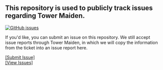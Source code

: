 ## This repository is used to publicly track issues regarding Tower Maiden.

[![GitHub issues](https://img.shields.io/github/issues/eldentowers/issues?logo=github&label=%20&color=D3A042)](https://github.com/eldentowers/issues/issues)

If you'd like, you can submit an issue on this repository.
We still accept issue reports through Tower Maiden, in which we will copy the information from the ticket into an issue report here.

[[Submit Issue]](https://github.com/eldentowers/issues/issues/new/choose)<br />
[[View Issues]](https://github.com/eldentowers/issues/issues)
